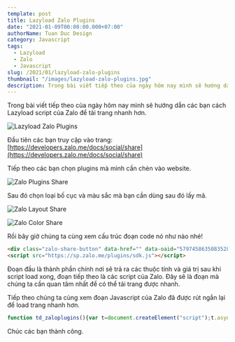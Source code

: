 ```yaml
---
template: post
title: Lazyload Zalo Plugins 
date: "2021-01-09T00:00:00.000+07:00"
authorName: Tuan Duc Design
category: Javascript
tags:
  - Lazyload
  - Zalo
  - Javascript
slug: /2021/01/lazyload-zalo-plugins
thumbnail: "/images/lazyload-zalo-plugins.jpg"
description: Trong bài viết tiếp theo của ngày hôm nay mình sẽ hướng dẫn các bạn cách Lazyload script của Zalo để tải trang nhanh hơn.
---
```


Trong bài viết tiếp theo của ngày hôm nay mình sẽ hướng dẫn các bạn cách Lazyload script của Zalo để tải trang nhanh hơn.

![Lazyload Zalo Plugins](/images/lazyload-zalo-plugins.jpg)

Đầu tiên các bạn truy cập vào trang: [https://developers.zalo.me/docs/social/share](https://developers.zalo.me/docs/social/share)

Tiếp theo các bạn chọn plugins mà mình cần chèn vào website.

![Zalo Plugins Share](/images/zalo-plugins-share.jpg)

Sau đó chọn loại bố cục và màu sắc mà bạn cần dùng sau đó lấy mã.

![Zalo Layout Share](/images/zalo-layout-share.jpg)

![Zalo Color Share](/images/zalo-color-share.jpg)

Rồi bây giờ chúng ta cùng xem cấu trúc đoạn code nó như nào nhé!

```html
<div class="zalo-share-button" data-href="" data-oaid="579745863508352884" data-layout="2" data-color="blue" data-customize=false></div>
<script src="https://sp.zalo.me/plugins/sdk.js"></script>
```

Đoạn đầu là thành phần chính nơi sẽ trả ra các thuộc tính và giá trị sau khi script load xong, đoạn tiếp theo là các script của Zalo. Đây sẽ là đoạn mà chúng ta cần quan tâm nhất để có thể tải trang được nhanh.

Tiếp theo chúng ta cùng xem đoạn Javascript của Zalo đã được rút ngắn lại để load trang nhanh hơn.

```javascript
function td_zaloplugins(){var t=document.createElement("script");t.async=!0,t.defer=!0,t.src="https://sp.zalo.me/plugins/sdk.js",document.body.appendChild(t)}window.addEventListener?window.addEventListener("load",td_zaloplugins,!1):window.attachEvent?window.attachEvent("onload",td_zaloplugins):window.onload=td_zaloplugins;
```

Chúc các bạn thành công.
